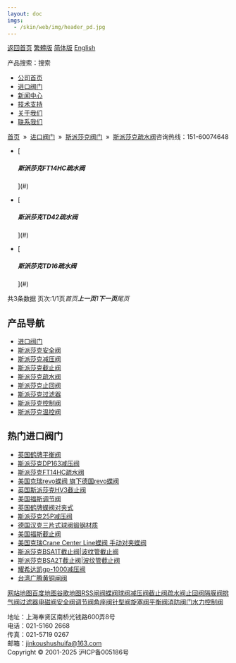 ```yaml
---
layout: doc
imgs:
  - /skin/web/img/header_pd.jpg
---
```


[返回首页](/ 'home') [繁體版](#) [简体版](/ '切换到简体中文版') [English](#)

产品搜索：搜索

- [公司首页](/ '公司首页')
- [进口阀门](#)
- [新闻中心](#)
- [技术支持](#)
- [关于我们](#)
- [联系我们](#)

[首页](/)  »  [进口阀门](#)  »  [斯派莎克阀门](#)  »  [斯派莎克疏水阀](#)咨询热线：151-60074648

- [

  ##### 斯派莎克FT14HC疏水阀

  ](#)

- [

  ##### 斯派莎克TD42疏水阀

  ](#)

- [

  ##### 斯派莎克TD16疏水阀

  ](#)

共3条数据 页次:1/1页*首页**上一页**1**下一页**尾页*

## 产品导航

- [进口阀门](#)
- [斯派莎克安全阀](#)
- [斯派莎克减压阀](#)
- [斯派莎克截止阀](#)
- [斯派莎克疏水阀](#)
- [斯派莎克止回阀](#)
- [斯派莎克过滤器](#)
- [斯派莎克控制阀](#)
- [斯派莎克温控阀](#)

## 热门进口阀门

- [英国鹤牌平衡阀](#)
- [斯派莎克DP163减压阀](#)
- [斯派莎克FT14HC疏水阀](#)
- [美国克瑞revo蝶阀 旗下德国revo蝶阀](/valve/46.html '美国克瑞revo蝶阀 旗下德国revo蝶阀')
- [英国斯派莎克HV3截止阀](#)
- [美国福斯调节阀](/valve/53.html '美国福斯调节阀')
- [英国鹤牌蝶阀对夹式](/valve/69.html '英国鹤牌蝶阀对夹式')
- [斯派莎克25P减压阀](#)
- [德国汉克三片式球阀锻钢材质](/valve/49.html '德国汉克三片式球阀锻钢材质')
- [美国福斯截止阀](/valve/72.html '美国福斯截止阀')
- [美国克瑞Crane Center Line蝶阀 手动对夹蝶阀](#)
- [斯派莎克BSA1T截止阀|波纹管截止阀](#)
- [斯派莎克BSA2T截止阀|波纹管截止阀](#)
- [耀希达凯gp-1000减压阀](/valve/52.html '耀希达凯gp-1000减压阀')
- [台湾广腾黄铜闸阀](#)

[网站地图](#)[百度地图](/baidu.xml)[谷歌地图](/google.xml)[RSS](/rss.xml)[闸阀](#)[蝶阀](#)[球阀](#)[减压阀](#)[截止阀](#)[疏水阀](#)[止回阀](#)[隔膜阀](#)[排气阀](#)[过滤器](#)[电磁阀](#)[安全阀](#)[调节阀](#)[角座阀](#)[针型阀](#)[旋塞阀](#)[平衡阀](#)[消防阀门](#)[水力控制阀](#)

地址：上海奉贤区南桥光钱路600弄8号  
电话：021-5160 2668  
传真：021-5719 0267  
邮箱：jinkoushushuifa@163.com  
Copyright © 2001-2025 沪ICP备005186号
